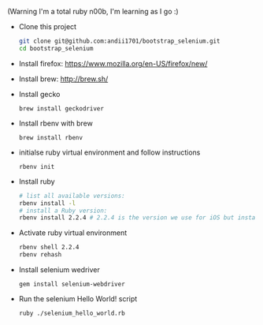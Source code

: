 
(Warning I'm a total ruby n00b, I'm learning as I go :)

* Clone this project
  ~~~ sh
  git clone git@github.com:andii1701/bootstrap_selenium.git
  cd bootstrap_selenium
  ~~~
  

* Install firefox:
  https://www.mozilla.org/en-US/firefox/new/

* Install brew:
  http://brew.sh/

* Install gecko
 
   `brew install geckodriver`

* Install rbenv with brew

  `brew install rbenv`

* initialse ruby virtual environment and follow instructions

  `rbenv init`

* Install ruby
  ~~~ sh
  # list all available versions:
  rbenv install -l
  # install a Ruby version:
  rbenv install 2.2.4 # 2.2.4 is the version we use for iOS but install what you want.
  ~~~


* Activate ruby virtual environment

  ~~~ sh
  rbenv shell 2.2.4
  rbenv rehash
  ~~~

* Install selenium wedriver

  `gem install selenium-webdriver`

* Run the selenium Hello World! script

  `ruby ./selenium_hello_world.rb`
